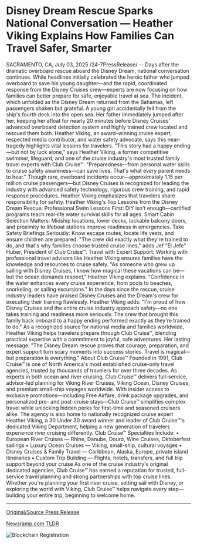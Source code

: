 # Disney Dream Rescue Sparks National Conversation — Heather Viking Explains How Families Can Travel Safer, Smarter

SACRAMENTO, CA, July 03, 2025 /24-7PressRelease/ -- Days after the dramatic overboard rescue aboard the Disney Dream, national conversation continues. While headlines initially celebrated the heroic father who jumped overboard to save his young daughter—and the rapid, coordinated response from the Disney Cruises crew—experts are now focusing on how families can better prepare for safe, enjoyable travel at sea.  The incident, which unfolded as the Disney Dream returned from the Bahamas, left passengers shaken but grateful. A young girl accidentally fell from the ship's fourth deck into the open sea. Her father immediately jumped after her, keeping her afloat for nearly 20 minutes before Disney Cruises' advanced overboard detection system and highly trained crew located and rescued them both.  Heather Viking, an award-winning cruise expert, respected media contributor, and water safety advocate, says this near-tragedy highlights vital lessons for travelers.  "This story had a happy ending—but not by luck alone," says Heather Viking, a former competitive swimmer, lifeguard, and one of the cruise industry's most trusted family travel experts with Club Cruise™. "Preparedness—from personal water skills to cruise safety awareness—can save lives. That's what every parent needs to hear."  Though rare, overboard incidents occur—approximately 1.15 per million cruise passengers—but Disney Cruises is recognized for leading the industry with advanced safety technology, rigorous crew training, and rapid response procedures.  Heather Viking emphasizes that travelers share responsibility for safety.  Heather Viking's Top Lessons from the Disney Dream Rescue:  Professional Swim Lessons First: DIY isn't enough—certified programs teach real-life water survival skills for all ages.  Smart Cabin Selection Matters: Midship locations, lower decks, lockable balcony doors, and proximity to lifeboat stations improve readiness in emergencies.  Take Safety Briefings Seriously: Know escape routes, locate life vests, and ensure children are prepared.  "The crew did exactly what they're trained to do, and that's why families choose trusted cruise lines," adds Jef "El Jefe" Huber, President of Club Cruise™.  Travel with Expert Support: Working with professional travel advisors like Heather Viking ensures families have the knowledge and resources to cruise safely.  "As someone who grew up sailing with Disney Cruises, I know how magical these vacations can be—but the ocean demands respect," Heather Viking explains. "Confidence in the water enhances every cruise experience, from pools to beaches, snorkeling, or sailing excursions."  In the days since the rescue, cruise industry leaders have praised Disney Cruises and the Dream's crew for executing their training flawlessly.  Heather Viking adds: "I'm proud of how Disney Cruises and the entire cruise industry approach safety—no one takes training and readiness more seriously. The crew that brought this family back onboard to a happy ending performed exactly as they're trained to do."  As a recognized source for national media and families worldwide, Heather Viking helps travelers prepare through Club Cruise™, blending practical expertise with a commitment to joyful, safe adventures.  Her lasting message: "The Disney Dream rescue proves that courage, preparation, and expert support turn scary moments into success stories. Travel is magical—but preparation is everything."  About Club Cruise™ Founded in 1991, Club Cruise™ is one of North America's most established cruise-only travel agencies, trusted by thousands of travelers for over three decades. As experts in both ocean and river cruising, Club Cruise™ delivers full-service, advisor-led planning for Viking River Cruises, Viking Ocean, Disney Cruises, and premium small-ship voyages worldwide.  With insider access to exclusive promotions—including Free Airfare, drink package upgrades, and personalized pre- and post-cruise stays—Club Cruise™ simplifies complex travel while unlocking hidden perks for first-time and seasoned cruisers alike.  The agency is also home to nationally recognized cruise expert Heather Viking, a 30 Under 30 award winner and leader of Club Cruise™'s dedicated Viking Department, helping a new generation of travelers experience river cruising differently.  Club Cruise™ Specialties Include: • European River Cruises — Rhine, Danube, Douro, Wine Cruises, Oktoberfest sailings • Luxury Ocean Cruises — Viking, small-ship, cultural voyages • Disney Cruises & Family Travel — Caribbean, Alaska, Europe, private island itineraries • Custom Trip Building — Flights, hotels, transfers, and full trip support beyond your cruise  As one of the cruise industry's original dedicated agencies, Club Cruise™ has earned a reputation for trusted, full-service travel planning and strong partnerships with top cruise lines.  Whether you're planning your first river cruise, setting sail with Disney, or exploring the world with Viking, Club Cruise™ helps navigate every step—building your entire trip, beginning to welcome home. 

---

[Original/Source Press Release](https://www.24-7pressrelease.com/press-release/524547/disney-dream-rescue-sparks-national-conversation-heather-viking-explains-how-families-can-travel-safer-smarter)
                    

[Newsramp.com TLDR](https://newsramp.com/curated-news/disney-dream-rescue-highlights-cruise-safety-and-preparedness/fdeafe1c406a72ab2d99418026457b15) 

 

 



![Blockchain Registration](https://cdn.newsramp.app/24-7PressRelease/qrcode/257/3/chipKK6l.webp)